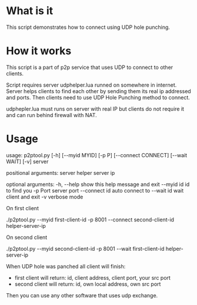 # What is it

This script demonstrates how to connect using UDP hole punching.

# How it works

This script is a part of p2p service that uses UDP to connect to other clients.

Script requires server udphelper.lua runned on somewhere in internet.
Server helps clients to find each other by sending them its real ip addressed and ports.
Then clients need to use UDP Hole Punching method to connect.

udphepler.lua must runs on server with real IP but clients do not require it and
can run behind firewall with NAT.

# Usage

usage: p2ptool.py [-h] [--myid MYID] [-p P] [--connect CONNECT] [--wait WAIT]
                  [-v]
                  server

 positional arguments:
   server             helper server ip
 
 optional arguments:
   -h, --help         show this help message and exit
   --myid id          id to find you
   -p Port            server port
   --connect id       auto connect to
   --wait id          wait client and exit
   -v                 verbose mode

On first client

 ./p2ptool.py --myid first-client-id -p 8001 --connect second-client-id helper-server-ip

On second client

 ./p2ptool.py --myid second-client-id -p 8001 --wait first-client-id helper-server-ip

When UDP hole was panched all client will finish:
- first client will return: id, client address, client port, your src port
- second client will return: id, own local address, own src port

Then you can use any other software that uses udp exchange.



